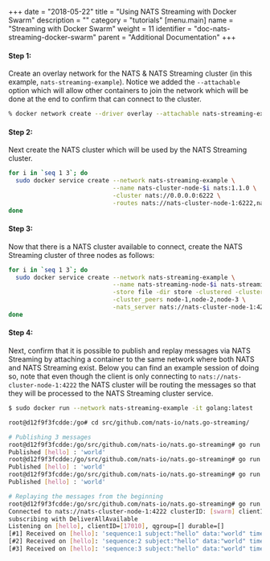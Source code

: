 +++
date = "2018-05-22"
title = "Using NATS Streaming with Docker Swarm"
description = ""
category = "tutorials"
[menu.main]
  name = "Streaming with Docker Swarm"
  weight = 11
  identifier = "doc-nats-streaming-docker-swarm"
  parent = "Additional Documentation"
+++

#### Step 1:

Create an overlay network for the NATS & NATS Streaming cluster (in this example, `nats-streaming-example`).
Notice we added the `--attachable` option which will allow other containers to join the network which will be
done at the end to confirm that can connect to the cluster.

```sh
% docker network create --driver overlay --attachable nats-streaming-example
```

#### Step 2:

Next create the NATS cluster which will be used by the NATS Streaming cluster.

```sh
for i in `seq 1 3`; do
  sudo docker service create --network nats-streaming-example \
                             --name nats-cluster-node-$i nats:1.1.0 \
                             -cluster nats://0.0.0.0:6222 \
                             -routes nats://nats-cluster-node-1:6222,nats://nats-cluster-node-2:6222,nats://nats-cluster-node-3:6222
done
```

#### Step 3:

Now that there is a NATS cluster available to connect, create the NATS Streaming cluster of three nodes as follows:

```sh
for i in `seq 1 3`; do
  sudo docker service create --network nats-streaming-example \
                             --name nats-streaming-node-$i nats-streaming:0.9.2 \
                             -store file -dir store -clustered -cluster_id swarm -cluster_node_id node-$i \
                             -cluster_peers node-1,node-2,node-3 \
                             -nats_server nats://nats-cluster-node-1:4222,nats://nats-cluster-node-2:4222,nats://nats-cluster-node-3:4222
done
```

#### Step 4:

Next, confirm that it is possible to publish and replay messages via NATS Streaming by attaching a container
to the same network where both NATS and NATS Streaming exist.  Below you can find an example session of doing so,
note that even though the client is only connecting to `nats://nats-cluster-node-1:4222` the NATS cluster will
be routing the messages so that they will be processed to the NATS Streaming cluster service.

```sh
$ sudo docker run --network nats-streaming-example -it golang:latest

root@d12f9f3fcdde:/go# cd src/github.com/nats-io/nats.go-streaming/

# Publishing 3 messages
root@d12f9f3fcdde:/go/src/github.com/nats-io/nats.go-streaming# go run examples/stan-pub/main.go -s nats://nats-cluster-node-1:4222 --cluster swarm hello world
Published [hello] : 'world'
root@d12f9f3fcdde:/go/src/github.com/nats-io/nats.go-streaming# go run examples/stan-pub/main.go -s nats://nats-cluster-node-1:4222 --cluster swarm hello world
Published [hello] : 'world'
root@d12f9f3fcdde:/go/src/github.com/nats-io/nats.go-streaming# go run examples/stan-pub/main.go -s nats://nats-cluster-node-1:4222 --cluster swarm hello world
Published [hello] : 'world'

# Replaying the messages from the beginning
root@d12f9f3fcdde:/go/src/github.com/nats-io/nats.go-streaming# go run examples/stan-sub/main.go -s nats://nats-cluster-node-1:4222 --cluster swarm -id $RANDOM --all hello
Connected to nats://nats-cluster-node-1:4222 clusterID: [swarm] clientID: [17010]
subscribing with DeliverAllAvailable
Listening on [hello], clientID=[17010], qgroup=[] durable=[]
[#1] Received on [hello]: 'sequence:1 subject:"hello" data:"world" timestamp:1526948600795366785 '
[#2] Received on [hello]: 'sequence:2 subject:"hello" data:"world" timestamp:1526948604613783399 '
[#3] Received on [hello]: 'sequence:3 subject:"hello" data:"world" timestamp:1526948606124258269 '
```
